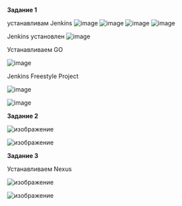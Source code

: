 **Задание 1**

устанавливам Jenkins
![image](https://github.com/beast86m/devops_hw/assets/47268167/86cdef39-7e6e-4f28-a7e3-1239ec4eb06b)
![image](https://github.com/beast86m/devops_hw/assets/47268167/943851ad-9dda-4dfa-ad45-9ed1b461c8a3)
![image](https://github.com/beast86m/devops_hw/assets/47268167/75360a5d-eade-4b71-820b-8b522ef4062b)
![image](https://github.com/beast86m/devops_hw/assets/47268167/7b7e604d-056d-4376-8e93-a0e8a4200e3a)

Jenkins установлен
![image](https://github.com/beast86m/devops_hw/assets/47268167/2b92b8fc-73b1-4e20-8e4d-15de3bb1bf99)

Устанавливаем  GO

![image](https://github.com/beast86m/devops_hw/assets/47268167/4b816aac-3fba-4975-96c1-a35d357df447)

Jenkins Freestyle Project

![image](https://github.com/beast86m/devops_hw/assets/47268167/5eae58da-133e-47da-8f92-013f1d2d27da)

![image](https://github.com/beast86m/devops_hw/assets/47268167/f6195d83-1c38-416c-bbac-9c5dbbbff238)

**Задание 2**

![изображение](https://github.com/beast86m/devops_hw/assets/47268167/40b28ab1-0108-4513-8bad-4714b7405795)

![изображение](https://github.com/beast86m/devops_hw/assets/47268167/5e083dc3-f3f6-4310-943f-d96d807e2dfc)

**Задание 3**

Устанавливаем Nexus

![изображение](https://github.com/beast86m/devops_hw/assets/47268167/630166c1-0011-4f86-bd1c-85072c0f7df1)

![изображение](https://github.com/beast86m/devops_hw/assets/47268167/5d91479d-4c06-46f0-b6ef-834574d6dd3c)


